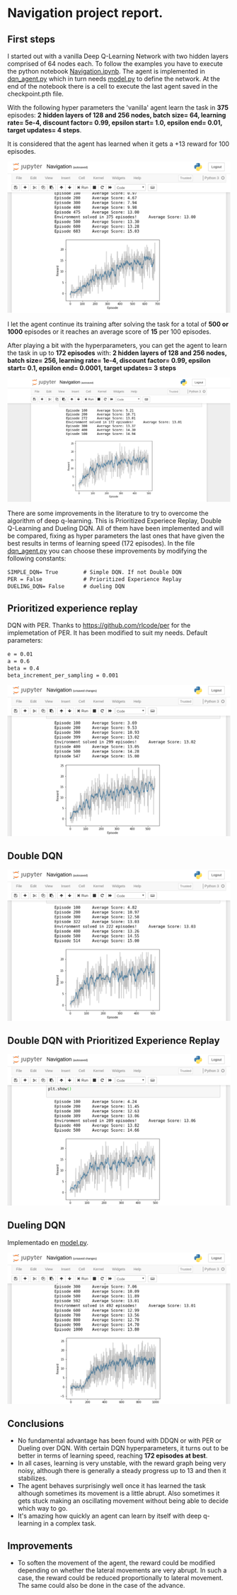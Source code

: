 # Navigation project report.

## First steps
I started out with a vanilla Deep Q-Learning Network with two hidden layers comprised of 64 nodes each. 
To follow the examples you have to execute the python notebook [Navigation.ipynb](Navigation.ipynb). The agent is implemented in [dqn_agent.py](dqn_agent.py) which in turn needs [model.py](model.py) to define the network.
At the end of the notebook there is a cell to execute the last agent saved in the checkpoint.pth file.

With the following hyper parameters the 'vanilla' agent learn the task in **375** episodes:
**2 hidden layers of 128 and 256 nodes, batch size= 64, learning rate= 5e-4, discount factor= 0.99, epsilon start= 1.0, epsilon end= 0.01, target updates= 4 steps**.

It is considered that the agent has learned when it gets a +13 reward for 100 episodes.

![](images/Vanilla_DQN.png)

I let the agent continue its training after solving the task for a total of **500 or 1000** episodes or it reaches an average score of **15** per 100 episodes.

After playing a bit with the hyperparameters, you can get the agent to learn the task in up to **172 episodes** with:
**2 hidden layers of 128 and 256 nodes, batch size= 256, learning rate= 1e-4, discount factor= 0.99, epsilon start= 0.1, epsilon end= 0.0001, target updates= 3 steps**


![](images/172.png)

There are some improvements in the literature to try to overcome the algorithm of deep q-learning. This is Prioritized Experiece Replay, Double Q-Learning and Dueling DQN. All of them have been implemented and will be compared, fixing as hyper parameters the last ones that have given the best results in terms of learning speed (172 episodes).
In the file [dqn_agent.py](dqn_agent.py) you can choose these improvements by modifying the following constants:
```
SIMPLE_DQN= True        # Simple DQN. If not Double DQN
PER = False             # Prioritized Experience Replay
DUELING_DQN= False      # dueling DQN
```

## Prioritized experience replay
DQN with PER. Thanks to https://github.com/rlcode/per for the implemetation of PER. It has been modified to suit my needs.
Default parameters:
```
e = 0.01
a = 0.6
beta = 0.4
beta_increment_per_sampling = 0.001
```

![](images/DQN_PER.png)

## Double DQN

![](images/DDQN.png)

## Double DQN with Prioritized Experience Replay

![](images/DDQN_PER_209.png)

## Dueling DQN

Implementado en [model.py](model.py).

![](images/Dueling_DQN.png)

## Conclusions
+ No fundamental advantage has been found with DDQN or with PER or Dueling over DQN.
With certain DQN hyperparameters, it turns out to be better in terms of learning speed, reaching **172 episodes at best**.
+ In all cases, learning is very unstable, with the reward graph being very noisy, although there is generally a steady progress up to 13 and then it stabilizes.
+ The agent behaves surprisingly well once it has learned the task although sometimes its movement is a little abrupt. Also sometimes it gets stuck making an oscillating movement without being able to decide which way to go.
+ It's amazing how quickly an agent can learn by itself with deep q-learning in a complex task.

## Improvements
+ To soften the movement of the agent, the reward could be modified depending on whether the lateral movements are very abrupt. In such a case, the reward could be reduced proportionally to lateral movement. The same could also be done in the case of the advance.
